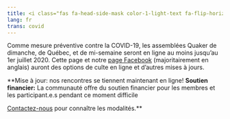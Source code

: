 ```yaml
---
title: <i class="fas fa-head-side-mask color-1-light-text fa-flip-horizontal"></i> Maladie COVID-19
lang: fr
trans: covid
---
```

Comme mesure préventive contre la COVID-19, les assemblées Quaker de dimanche, de Québec, et de mi-semaine seront en ligne au moins jusqu’au 1er juillet 2020. Cette page et notre [page Facebook](https://www.facebook.com/MontrealQuakers/) (majoritairement en anglais) auront des options de culte en ligne et d’autres mises à jours.

**Mise à jour: nos rencontres se tiennent maintenant en ligne!
**Soutien financier:** La communauté offre du soutien financier pour les membres et les participant.e.s pendant ce moment difficile

[Contactez-nous](/contact-fr.html) pour connaître les modalités.**
